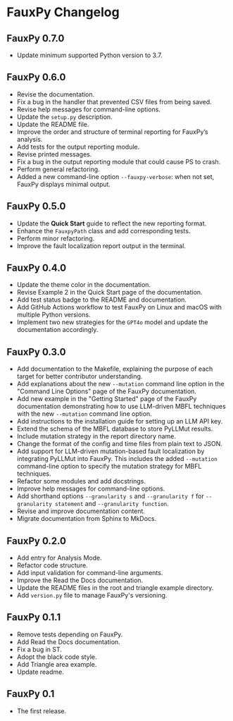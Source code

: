 # FauxPy Changelog

## FauxPy 0.7.0

- Update minimum supported Python version to 3.7.

## FauxPy 0.6.0

- Revise the documentation.
- Fix a bug in the handler that prevented CSV files from being saved.
- Revise help messages for command-line options.
- Update the `setup.py` description.
- Update the README file.
- Improve the order and structure of terminal reporting for FauxPy’s analysis.
- Add tests for the output reporting module.
- Revise printed messages.
- Fix a bug in the output reporting module that could cause PS to crash.
- Perform general refactoring.
- Added a new command-line option `--fauxpy-verbose`: when not 
  set, FauxPy displays minimal output.

## FauxPy 0.5.0

- Update the **Quick Start** guide to reflect the new reporting format.
- Enhance the `FauxpyPath` class and add corresponding tests.
- Perform minor refactoring.
- Improve the fault localization report output in the terminal.

## FauxPy 0.4.0

- Update the theme color in the documentation.
- Revise Example 2 in the Quick Start page of the documentation.
- Add test status badge to the README and documentation.
- Add GitHub Actions workflow to test FauxPy on Linux 
  and macOS with multiple Python versions.
- Implement two new strategies for the `GPT4o` model 
  and update the documentation accordingly.


## FauxPy 0.3.0

- Add documentation to the Makefile, explaining the purpose of each target for better contributor understanding.
- Add explanations about the new `--mutation` command line option 
  in the "Command Line Options" page of the FauxPy documentation.
- Add new example in the "Getting Started" page of the 
  FauxPy documentation demonstrating how to use
  LLM-driven MBFL techniques with the new `--mutation` 
  command line option.
- Add instructions to the installation guide for setting up an LLM API key.
- Extend the schema of the MBFL database to store PyLLMut results.
- Include mutation strategy in the report directory name.
- Change the format of the config and time files from plain text to JSON.
- Add support for LLM-driven mutation-based fault localization
  by integrating PyLLMut into FauxPy. This includes 
  the added `--mutation` command-line option to specify the mutation 
  strategy for MBFL techniques.
- Refactor some modules and add docstrings.
- Improve help messages for command-line options.
- Add shorthand options `--granularity s` and 
  `--granularity f` for `--granularity statement` 
  and `--granularity function`.
- Revise and improve documentation content.
- Migrate documentation from Sphinx to MkDocs.


## FauxPy 0.2.0

- Add entry for Analysis Mode.
- Refactor code structure.
- Add input validation for command-line arguments.
- Improve the Read the Docs
documentation.
- Update the README files in the
root and triangle example 
directory.
- Add `version.py` file to manage FauxPy's versioning.


## FauxPy 0.1.1

- Remove tests depending on FauxPy.
- Add Read the Docs documentation.
- Fix a bug in ST.
- Adopt the black code style.
- Add Triangle area example.
- Update readme.


## FauxPy 0.1

- The first release.

